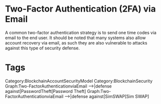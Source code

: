 # Two-Factor Authentication (2FA) via Email

A common two-factor authentication strategy is to send one time codes via email to the end user. It should be noted that many systems also allow account recovery via email, as such they are also vulnerable to attacks against this type of security defense.

# Tags

Category:BlockchainAccountSecurityModel
Category:BlockchainSecurity
Graph:Two-FactorAuthenticationviaEmail -->|defense against|PasswordTheft[Password Theft]
Graph:Two-FactorAuthenticationviaEmail -->|defense against|SimSWAP[Sim SWAP]
